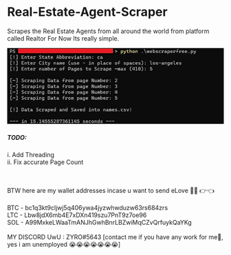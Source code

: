 # Real-Estate-Agent-Scraper
Scrapes the Real Estate Agents from all around the world from platform called Realtor
For Now Its really simple. 

<img align="centre" alt="ss" width="800px" src="https://github.com/Jeevan-Gharate/Real-Estate-Agent-Scraper/blob/428f245716978a44a2027ce389dd4256d906234a/webscraper2.jpg" />


<h5>TODO:</h5>
i.  Add Threading <br>
ii. Fix accurate Page Count
<br> 
<br>
<br>

BTW here are my wallet addresses incase u want to send eLove 🥺💖 👉👈 <br>
<br>
BTC - bc1q3kt9cljwj5q406ywa4jyzwhwduzw63rs684zrs <br>
LTC - Lbw8jdX6mb4E7xDXn419szu7PnT9z7oe96 <br>
SOL - A99MxkeLWaaTmANJhGwhBnrLBZwiMqCZvQrfuykQaYKg <br>
<br>
MY DISCORD UwU : ZYRO#5643 [contact me if you have any work for me🤑, yes i am unemployed 😭😭😭😭😭😭😭]
